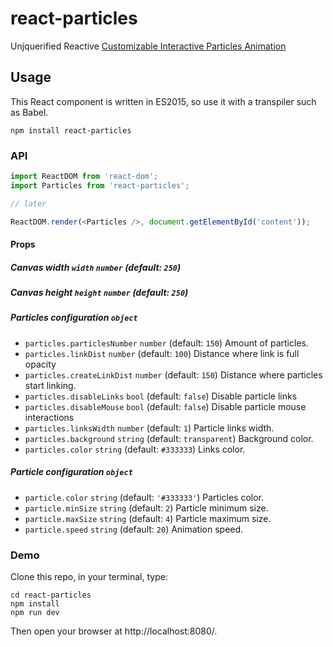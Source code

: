 # react-particles
Unjquerified Reactive [Customizable Interactive Particles Animation](http://www.jqueryscript.net/animation/Customizable-Interactive-Particles-Animation-with-jQuery-jParticle.html)

## Usage
This React component is written in ES2015, so use it with a transpiler such as Babel.

`npm install react-particles`

### API
```javascript
import ReactDOM from 'react-dom';
import Particles from 'react-particles';

// later

ReactDOM.render(<Particles />, document.getElementById('content'));
```

#### Props

##### Canvas width `width` `number` (default: `250`)

##### Canvas height `height` `number` (default: `250`)

##### Particles configuration `object`
- `particles.particlesNumber` `number` (default: `150`) Amount of particles.
- `particles.linkDist` `number` (default: `100`) Distance where link is full opacity
- `particles.createLinkDist` `number` (default: `150`) Distance where particles start linking.
- `particles.disableLinks` `bool` (default: `false`) Disable particle links
- `particles.disableMouse` `bool` (default: `false`) Disable particle mouse interactions
- `particles.linksWidth` `number` (default: `1`) Particle links width.
- `particles.background` `string` (default: `transparent`) Background color.
- `particles.color` `string` (default: `#333333`) Links color.

##### Particle configuration `object`
- `particle.color` `string` (default: `'#333333'`) Particles color.
- `particle.minSize` `string` (default: `2`) Particle minimum size.
- `particle.maxSize` `string` (default: `4`) Particle maximum size.
- `particle.speed` `string` (default: `20`) Animation speed.


### Demo

Clone this repo, in your terminal, type:

```
cd react-particles
npm install
npm run dev
```

Then open your browser at http://localhost:8080/.
